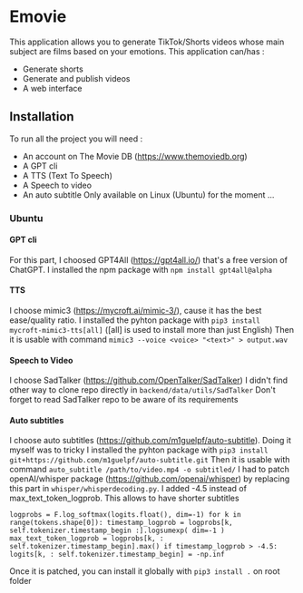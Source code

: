 # Emovie
This application allows you to generate TikTok/Shorts videos whose main subject are films based on your emotions.
This application can/has :
  - Generate shorts
  - Generate and publish videos
  - A web interface

## Installation
To run all the project you will need :
  - An account on The Movie DB (https://www.themoviedb.org)
  - A GPT cli
  - A TTS (Text To Speech)
  - A Speech to video
  - An auto subtitle
Only available on Linux (Ubuntu) for the moment ...
### Ubuntu
#### GPT cli
For this part, I choosed GPT4All (https://gpt4all.io/) that's a free version of ChatGPT.
I installed the npm package with `npm install gpt4all@alpha`
#### TTS
I choose mimic3 (https://mycroft.ai/mimic-3/), cause it has the best ease/quality ratio.
I installed the pyhton package with `pip3 install mycroft-mimic3-tts[all]` (\[all\] is used to install more than just English)
Then it is usable with command `mimic3 --voice <voice> "<text>" > output.wav`
#### Speech to Video
I choose SadTalker (https://github.com/OpenTalker/SadTalker)
I didn't find other way to clone repo directly in `backend/data/utils/SadTalker`
Don't forget to read SadTalker repo to be aware of its requirements
#### Auto subtitles
I choose auto subtitles (https://github.com/m1guelpf/auto-subtitle). Doing it myself was to tricky
I installed the pyhton package with `pip3 install git+https://github.com/m1guelpf/auto-subtitle.git`
Then it is usable with command `auto_subtitle /path/to/video.mp4 -o subtitled/`
I had to patch openAI/whisper package (https://github.com/openai/whisper) by replacing this part in `whisper/whisperdecoding.py`. I added -4.5 instead of max_text_token_logprob. This allows to have shorter subtitles

`logprobs = F.log_softmax(logits.float(), dim=-1)
for k in range(tokens.shape[0]):
  timestamp_logprob = logprobs[k, self.tokenizer.timestamp_begin :].logsumexp(
    dim=-1
  )
  max_text_token_logprob = logprobs[k, : self.tokenizer.timestamp_begin].max()
  if timestamp_logprob > -4.5:
    logits[k, : self.tokenizer.timestamp_begin] = -np.inf`

Once it is patched, you can install it globally with `pip3 install .` on root folder
